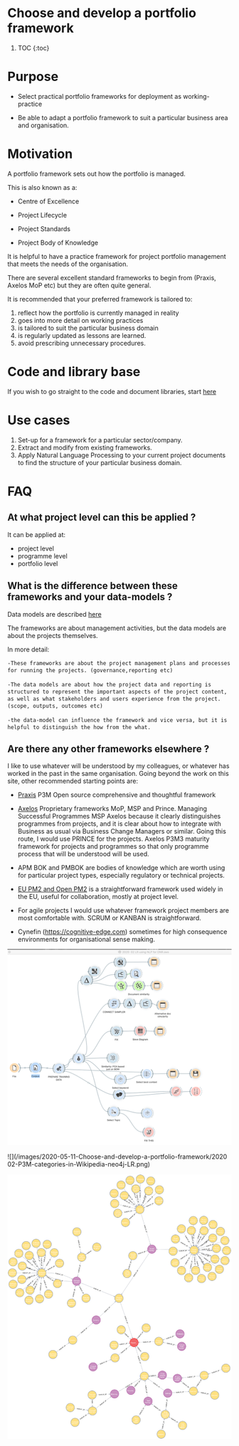 # Choose and develop a portfolio framework

1. TOC
{:toc}

# Purpose

- Select practical portfolio frameworks for deployment as working-practice

- Be able to adapt a portfolio framework to suit a particular business area and organisation.

# Motivation

A portfolio framework sets out how the portfolio is managed.

This is also known as a:

- Centre of Excellence

- Project Lifecycle

- Project Standards

- Project Body of Knowledge

It is helpful to have a practice framework for project portfolio management that meets the needs of the organisation. 

There are several excellent standard frameworks to begin from (Praxis, Axelos MoP etc) but they are often quite general. 

It is recommended that your preferred framework is tailored to:

1. reflect how the portfolio is currently managed in reality
1. goes into more detail on working practices
1. is tailored to suit the particular business domain
1. is regularly updated as lessons are learned.
1. avoid prescribing unnecessary procedures. 

# Code and library base

If you wish to go straight to the code and document libraries, start [here](https://github.com/lawrencerowland/Data-Model-for-Project-Frameworks)

# Use cases

1. Set-up for a framework for a particular sector/company.
1. Extract and modify from existing frameworks.
1. Apply Natural Language Processing to your current project documents to find the structure of your particular business domain.

# FAQ

## At what project level can this be applied ?

It can be applied at:
- project level
- programme level
- portfolio level

## What is the difference between these frameworks and your data-models ?

Data models are described [here](https://lawrencerowland.github.io/2020/05/07/Data-models-for-Project-Portfolios.html)

The frameworks are about management activities, but the data models are about the projects themselves.

In more detail:

	-These frameworks are about the project management plans and processes for running the projects. (governance,reporting etc)

	-The data models are about how the project data and reporting is structured to represent the important aspects of the project content, as well as what stakeholders and users experience from the project. (scope, outputs, outcomes etc)

	-the data-model can influence the framework and vice versa, but it is helpful to distinguish the how from the what. 

## Are there any other frameworks elsewhere ?

I like to use whatever will be understood by my colleagues, or whatever has worked in the past in the same organisation. Going beyond the work on this site, other recommended starting points are:

- [Praxis](https://www.praxisframework.org) P3M Open source comprehensive and thoughtful framework 

- [Axelos](htpps://axelos.com) Proprietary frameworks MoP, MSP and Prince. Managing Successful Programmes MSP Axelos because it clearly distinguishes programmes from projects, and it is clear about how to integrate with Business as usual via Business Change Managers or similar. Going this route, I would use PRINCE for the projects. Axelos P3M3 maturity framework for projects and programmes so that only programme process that will be understood will be used. 

- APM BOK and PMBOK are bodies of knowledge which are worth using for particular project types, especially regulatory or technical projects. 

- [EU PM2 and Open PM2](https://op.europa.eu/en/publication-detail/-/publication/ac3e118a-cb6e-11e8-9424-01aa75ed71a1) is a straightforward framework used widely in the EU, useful for collaboration, mostly at project level.

- For agile projects I would use whatever framework project members are most comfortable with. SCRUM or KANBAN is straightforward.

- Cynefin (https://cognitive-edge.com) sometimes for high consequence environments for organisational sense making. 

![](/images/2020-05-11-Choose-and-develop-a-portfolio-framework/Orange-NLP-example.png)

![](/images/2020-05-11-Choose-and-develop-a-portfolio-framework/2020 02-P3M-categories-in-Wikipedia-neo4j-LR.png)

![](/images/2020-05-11-Choose-and-develop-a-portfolio-framework/P3M-categories-Wikipedia-Higher-structure-LR-Neo4j.png)
